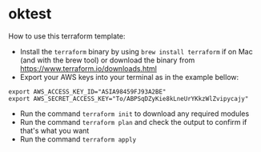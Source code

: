 # oktest

How to use this terraform template:

* Install the `terraform` binary by using `brew install terraform` if on Mac (and with the brew tool) or download the binary from https://www.terraform.io/downloads.html
* Export your AWS keys into your terminal as in the example bellow: 
```
export AWS_ACCESS_KEY_ID="ASIA98459FJ93A2BE"
export AWS_SECRET_ACCESS_KEY="To/ABPSqDZyKie8kLneUrYKkzWlZvipycajy"
```
* Run the command `terraform init` to download any required modules
* Run the command `terraform plan` and check the output to confirm if that's what you want
* Run the command `terraform apply`
